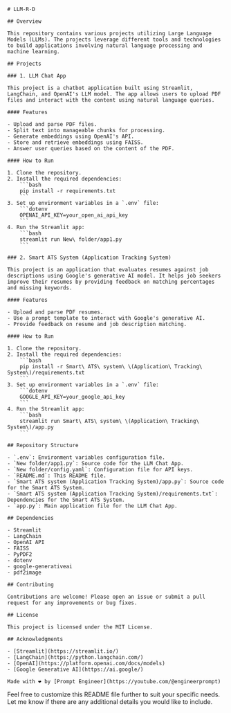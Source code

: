 ```
# LLM-R-D

## Overview

This repository contains various projects utilizing Large Language Models (LLMs). The projects leverage different tools and technologies to build applications involving natural language processing and machine learning.

## Projects

### 1. LLM Chat App

This project is a chatbot application built using Streamlit, LangChain, and OpenAI's LLM model. The app allows users to upload PDF files and interact with the content using natural language queries.

#### Features

- Upload and parse PDF files.
- Split text into manageable chunks for processing.
- Generate embeddings using OpenAI's API.
- Store and retrieve embeddings using FAISS.
- Answer user queries based on the content of the PDF.

#### How to Run

1. Clone the repository.
2. Install the required dependencies:
    ```bash
    pip install -r requirements.txt
    ```
3. Set up environment variables in a `.env` file:
    ```dotenv
    OPENAI_API_KEY=your_open_ai_api_key
    ```
4. Run the Streamlit app:
    ```bash
    streamlit run New\ folder/app1.py
    ```

### 2. Smart ATS System (Application Tracking System)

This project is an application that evaluates resumes against job descriptions using Google's generative AI model. It helps job seekers improve their resumes by providing feedback on matching percentages and missing keywords.

#### Features

- Upload and parse PDF resumes.
- Use a prompt template to interact with Google's generative AI.
- Provide feedback on resume and job description matching.

#### How to Run

1. Clone the repository.
2. Install the required dependencies:
    ```bash
    pip install -r Smart\ ATS\ system\ \(Application\ Tracking\ System\)/requirements.txt
    ```
3. Set up environment variables in a `.env` file:
    ```dotenv
    GOOGLE_API_KEY=your_google_api_key
    ```
4. Run the Streamlit app:
    ```bash
    streamlit run Smart\ ATS\ system\ \(Application\ Tracking\ System\)/app.py
    ```

## Repository Structure

- `.env`: Environment variables configuration file.
- `New folder/app1.py`: Source code for the LLM Chat App.
- `New folder/config.yaml`: Configuration file for API keys.
- `README.md`: This README file.
- `Smart ATS system (Application Tracking System)/app.py`: Source code for the Smart ATS System.
- `Smart ATS system (Application Tracking System)/requirements.txt`: Dependencies for the Smart ATS System.
- `app.py`: Main application file for the LLM Chat App.

## Dependencies

- Streamlit
- LangChain
- OpenAI API
- FAISS
- PyPDF2
- dotenv
- google-generativeai
- pdf2image

## Contributing

Contributions are welcome! Please open an issue or submit a pull request for any improvements or bug fixes.

## License

This project is licensed under the MIT License.

## Acknowledgments

- [Streamlit](https://streamlit.io/)
- [LangChain](https://python.langchain.com/)
- [OpenAI](https://platform.openai.com/docs/models)
- [Google Generative AI](https://ai.google/)

Made with ❤️ by [Prompt Engineer](https://youtube.com/@engineerprompt)
```

Feel free to customize this README file further to suit your specific needs. Let me know if there are any additional details you would like to include.
